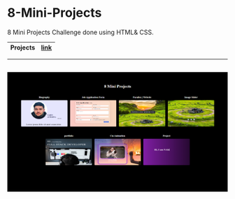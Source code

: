 # 8-Mini-Projects
8 Mini Projects Challenge done using HTML&amp; CSS.

|Projects| [link](https://nabin-8.github.io/8-Mini-Projects/)|
|---|---|


---
![](/assets/img/siteimg.png)
---